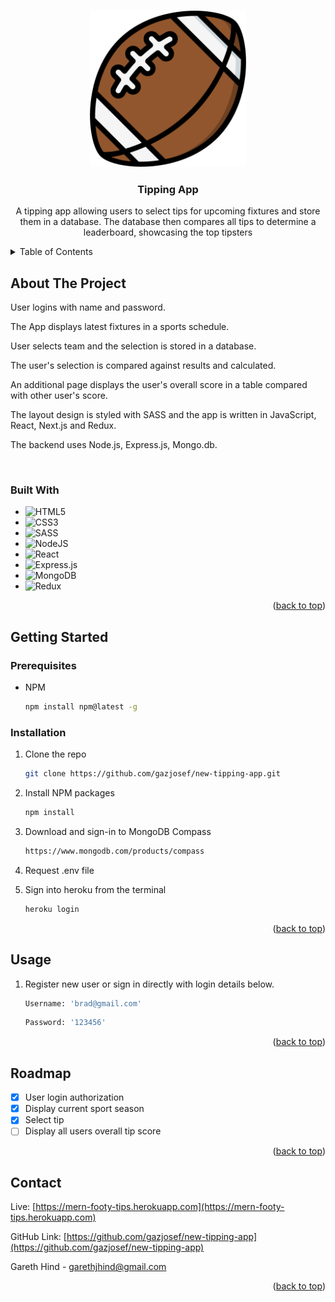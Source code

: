<!-- Improved compatibility of back to top link: See: https://github.com/othneildrew/Best-README-Template/pull/73 -->

<a name="readme-top"></a>

<!--
*** Thanks for checking out the Best-README-Template. If you have a suggestion
*** that would make this better, please fork the repo and create a pull request
*** or simply open an issue with the tag "enhancement".
*** Don't forget to give the project a star!
*** Thanks again! Now go create something AMAZING! :D
-->

<!-- PROJECT LOGO -->
<br />
<div align="center">
  <a href="https://github.com/gazjosef/new-tipping-app">
    <img src="frontend/public/favicon_io/android-chrome-512x512.png" alt="Logo" width="250" height="250">
  </a>

<h3 align="center">Tipping App</h3>

  <p align="center">
A tipping app allowing users to select tips for upcoming fixtures and store them in a database. The database then compares all tips to determine a leaderboard, showcasing the top tipsters
    <br />
  </p>
</div>

<!-- TABLE OF CONTENTS -->
<details>
  <summary>Table of Contents</summary>
  <ol>
    <li>
      <a href="#about-the-project">About The Project</a>
      <ul>
        <li><a href="#built-with">Built With</a></li>
      </ul>
    </li>
    <li>
      <a href="#getting-started">Getting Started</a>
      <ul>
        <li><a href="#prerequisites">Prerequisites</a></li>
        <li><a href="#installation">Installation</a></li>
      </ul>
    </li>
    <li><a href="#usage">Usage</a></li>
    <li><a href="#roadmap">Roadmap</a></li>
    <li><a href="#contributing">Contributing</a></li>
    <li><a href="#license">License</a></li>
    <li><a href="#contact">Contact</a></li>
    <li><a href="#acknowledgments">Acknowledgments</a></li>
  </ol>
</details>

<!-- ABOUT THE PROJECT -->

## About The Project

<!-- [![Product Name Screen Shot][product-screenshot]](https://example.com) -->

User logins with name and password.

The App displays latest fixtures in a sports schedule.

User selects team and the selection is stored in a database.

The user's selection is compared against results and calculated.

An additional page displays the user's overall score in a table compared with other user's score.

The layout design is styled with SASS and the app is written in JavaScript, React, Next.js and Redux.

The backend uses Node.js, Express.js, Mongo.db.

<br />

### Built With

- ![HTML5](https://img.shields.io/badge/html5-%23E34F26.svg?style=for-the-badge&logo=html5&logoColor=white)
- ![CSS3](https://img.shields.io/badge/css3-%231572B6.svg?style=for-the-badge&logo=css3&logoColor=white)
- ![SASS](https://img.shields.io/badge/SASS-hotpink.svg?style=for-the-badge&logo=SASS&logoColor=white)
- ![NodeJS](https://img.shields.io/badge/node.js-6DA55F?style=for-the-badge&logo=node.js&logoColor=white)
- ![React](https://img.shields.io/badge/react-%2320232a.svg?style=for-the-badge&logo=react&logoColor=%2361DAFB)
- ![Express.js](https://img.shields.io/badge/express.js-%23404d59.svg?style=for-the-badge&logo=express&logoColor=%2361DAFB)
- ![MongoDB](https://img.shields.io/badge/MongoDB-%234ea94b.svg?style=for-the-badge&logo=mongodb&logoColor=white)
- ![Redux](https://img.shields.io/badge/redux-%23593d88.svg?style=for-the-badge&logo=redux&logoColor=white)

<p align="right">(<a href="#readme-top">back to top</a>)</p>

<!-- GETTING STARTED -->

## Getting Started

### Prerequisites

- NPM

  ```sh
  npm install npm@latest -g
  ```

### Installation

1. Clone the repo

   ```sh
   git clone https://github.com/gazjosef/new-tipping-app.git
   ```

2. Install NPM packages

   ```sh
   npm install
   ```

3. Download and sign-in to MongoDB Compass

   ```sh
   https://www.mongodb.com/products/compass
   ```

4. Request .env file
5. Sign into heroku from the terminal

   ```sh
   heroku login
   ```

<p align="right">(<a href="#readme-top">back to top</a>)</p>

<!-- USAGE EXAMPLES -->

## Usage

1. Register new user or sign in directly with login details below.

   ```sh
   Username: 'brad@gmail.com'
   ```

   ```sh
   Password: '123456'
   ```

<p align="right">(<a href="#readme-top">back to top</a>)</p>

<!-- ROADMAP -->

## Roadmap

- [x] User login authorization
- [x] Display current sport season
- [x] Select tip
- [ ] Display all users overall tip score

<!-- See the [open issues](https://github.com/github_username/repo_name/issues) for a full list of proposed features (and known issues). -->

<p align="right">(<a href="#readme-top">back to top</a>)</p>

<!-- CONTACT -->

## Contact

Live: [https://mern-footy-tips.herokuapp.com](https://mern-footy-tips.herokuapp.com)

GitHub Link: [https://github.com/gazjosef/new-tipping-app](https://github.com/gazjosef/new-tipping-app)

Gareth Hind - garethjhind@gmail.com

<p align="right">(<a href="#readme-top">back to top</a>)</p>
